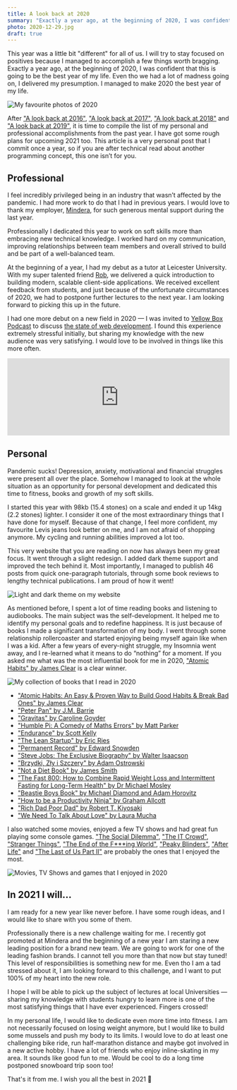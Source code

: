 ```yaml
---
title: A look back at 2020
summary: "Exactly a year ago, at the beginning of 2020, I was confident that this is going to be the best year of my life. Even tho we had a lot of madness going on, I delivered my presumption. I managed to make 2020 the best year of my life."
photo: 2020-12-29.jpg
draft: true
---
```


This year was a little bit "different" for all of us. I will try to stay focused on positives because I managed to accomplish a few things worth bragging. Exactly a year ago, at the beginning of 2020, I was confident that this is going to be the best year of my life. Even tho we had a lot of madness going on, I delivered my presumption. I managed to make 2020 the best year of my life.

![My favourite photos of 2020](/photos/2020-12-29-1.jpg)

After ["A look back at 2016"](/a-look-back-at-2016/), ["A look back at 2017"](/a-look-back-at-2017/), ["A look back at 2018"](/a-look-back-at-2018/) and ["A look back at 2019"](/a-look-back-at-2019/), it is time to compile the list of my personal and professional accomplishments from the past year. I have got some rough plans for upcoming 2021 too. This article is a very personal post that I commit once a year, so if you are after technical read about another programming concept, this one isn’t for you.

## Professional

I feel incredibly privileged being in an industry that wasn’t affected by the pandemic. I had more work to do that I had in previous years. I would love to thank my employer, [Mindera](https://mindera.com), for such generous mental support during the last year.

Professionally I dedicated this year to work on soft skills more than embracing new technical knowledge. I worked hard on my communication, improving relationships between team members and overall strived to build and be part of a well-balanced team.

At the beginning of a year, I had my debut as a tutor at Leicester University. With my super talented friend [Rob](https://twitter.com/heymynameisrob), we delivered a quick introduction to building modern, scalable client-side applications. We received excellent feedback from students, and just because of the unfortunate circumstances of 2020, we had to postpone further lectures to the next year. I am looking forward to picking this up in the future.

I had one more debut on a new field in 2020 — I was invited to [Yellow Box Podcast](https://podcasts.apple.com/gb/podcast/mindera-yellow-box/id1515227462) to discuss [the state of web development](https://podcasts.apple.com/gb/podcast/10-the-state-of-web-development-with-pawel-grzybek/id1515227462?i=1000483984483). I found this experience extremely stressful initially, but sharing my knowledge with the new audience was very satisfying. I would love to be involved in things like this more often.

<iframe allow="autoplay *; encrypted-media *; fullscreen *" frameborder="0" height="175" style="width:100%;max-width:660px;overflow:hidden;background:transparent;" sandbox="allow-forms allow-popups allow-same-origin allow-scripts allow-storage-access-by-user-activation allow-top-navigation-by-user-activation" src="https://embed.podcasts.apple.com/gb/podcast/10-the-state-of-web-development-with-pawel-grzybek/id1515227462?i=1000483984483"></iframe>

## Personal

Pandemic sucks! Depression, anxiety, motivational and financial struggles were present all over the place. Somehow I managed to look at the whole situation as an opportunity for personal development and dedicated this time to fitness, books and growth of my soft skills.

I started this year with 98kb (15.4 stones) on a scale and ended it up 14kg (2.2 stones) lighter. I consider it one of the most extraordinary things that I have done for myself. Because of that change, I feel more confident, my favourite Levis jeans look better on me, and I am not afraid of shopping anymore. My cycling and running abilities improved a lot too.

This very website that you are reading on now has always been my great focus. It went through a slight redesign. I added dark theme support and improved the tech behind it. Most importantly, I managed to publish 46 posts from quick one-paragraph tutorials, through some book reviews to lengthy technical publications. I am proud of how it went!

![Light and dark theme on my website](/photos/2020-12-29-2.jpg)

As mentioned before, I spent a lot of time reading books and listening to audiobooks. The main subject was the self-development. It helped me to identify my personal goals and to redefine happiness. It is just because of books I made a significant transformation of my body. I went through some relationship rollercoaster and started enjoying being myself again like when I was a kid. After a few years of every-night struggle, my Insomnia went away, and I re-learned what it means to do “nothing” for a moment. If you asked me what was the most influential book for me in 2020, ["Atomic Habits" by James Clear](/book-review-atomic-habits-an-easy-proven-way-to-build-good-habits-break-bad-ones-by-james-clear/) is a clear winner.

![My collection of books that I read in 2020](/photos/2020-12-29-3.jpg)

- ["Atomic Habits: An Easy & Proven Way to Build Good Habits & Break Bad Ones" by James Clear](/book-review-atomic-habits-an-easy-proven-way-to-build-good-habits-break-bad-ones-by-james-clear/)
- ["Peter Pan" by J.M. Barrie](/book-review-peter-pan/)
- ["Gravitas" by Caroline Goyder](/book-review-gravitas-by-caroline-goyder/)
- ["Humble Pi: A Comedy of Maths Errors" by Matt Parker](/book-review-humble-pi-a-comedy-of-maths-errors-by-matt-parker/)
- ["Endurance" by Scott Kelly](book-review-endurance-by-scott-kelly/)
- ["The Lean Startup" by Eric Ries](/book-review-the-lean-startup-by-eric-ries/)
- ["Permanent Record" by Edward Snowden](/book-review-permanent-record-by-edward-snowden/)
- ["Steve Jobs: The Exclusive Biography" by Walter Isaacson](/book-review-steve-jobs-the-exclusive-biography-by-walter-isaacson/)
- ["Brzydki, Zły i Szczery" by Adam Ostrowski](/book-review-brzydki-zly-i-szczery-by-adam-ostrowski/)
- ["Not a Diet Book" by James Smith](book-review-not-a-diet-book-by-james-smith/)
- ["The Fast 800: How to Combine Rapid Weight Loss and Intermittent Fasting for Long-Term Health" by Dr Michael Mosley](/book-review-the-fast-800-how-to-combine-rapid-weight-loss-and-intermittent-fasting-for-long-term-health-by-dr-michael-mosley/)
- ["Beastie Boys Book" by Michael Diamond and Adam Horovitz](/book-review-beastie-boys-book-by-michael-diamond-and-adam-horovitz/)
- ["How to be a Productivity Ninja" by Graham Allcott](/book-review-how-to-be-a-productivity-ninja-by-graham-allcott/)
- ["Rich Dad Poor Dad" by Robert T. Kiyosaki](/book-review-rich-dad-poor-dad-by-robert-t-kiyosaki/)
- ["We Need To Talk About Love" by Laura Mucha](/book-review-we-need-to-talk-about-love-by-laura-mucha/)

I also watched some movies, enjoyed a few TV shows and had great fun playing some console games. ["The Social Dilemma"](https://www.imdb.com/title/tt11464826/), ["The IT Crowd"](https://www.imdb.com/title/tt0487831/), ["Stranger Things"](https://www.imdb.com/title/tt4574334/), ["The End of the F***ing World"](https://www.imdb.com/title/tt6257970/), ["Peaky Blinders"](https://www.imdb.com/title/tt2442560), ["After Life"](https://www.imdb.com/title/tt8398600/) and ["The Last of Us Part II"](https://www.metacritic.com/game/playstation-4/the-last-of-us-part-ii) are probably the ones that I enjoyed the most.

![Movies, TV Shows and games that I enjoyed in 2020](/photos/2020-12-29-4.jpg)

## In 2021 I will…

I am ready for a new year like never before. I have some rough ideas, and I would like to share with you some of them.

Professionally there is a new challenge waiting for me. I recently got promoted at Mindera and the beginning of a new year I am staring a new leading position for a brand new team. We are going to work for one of the leading fashion brands. I cannot tell you more than that now but stay tuned! This level of responsibilities is something new for me. Even tho I am a tad stressed about it, I am looking forward to this challenge, and I want to put 100% of my heart into the new role.

I hope I will be able to pick up the subject of lectures at local Universities — sharing my knowledge with students hungry to learn more is one of the most satisfying things that I have ever experienced. Fingers crossed!

In my personal life, I would like to dedicate even more time into fitness. I am not necessarily focused on losing weight anymore, but I would like to build some mussels and push my body to its limits. I would love to do at least one challenging bike ride, run half-marathon distance and maybe got involved in a new active hobby. I have a lot of friends who enjoy inline-skating in my area. It sounds like good fun to me. Would be cool to do a long time postponed snowboard trip soon too!

That's it from me. I wish you all the best in 2021 👋
